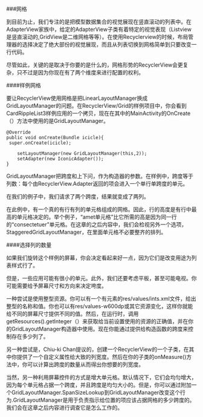 ###网格

到目前为止，我们专注的是把模型数据集合的视觉展现在竖直滚动的列表中。在AdapterView家族中，给定的AdapterView子类有着特定的视觉表现（Listview是竖直滚动的,GridView是二维网格等等）。在使用Recyclerview的时候，布局管理器的选择决定了绝大部份的视觉展现，而且从列表切换到网格简单到只要改变一行代码。

尽管如此，关键的是取决于你要的是什么的，网格形势的RecyclerView会更复杂，只不过是因为你现在有了两个维度来进行配置的权利。

####样例网格

要让RecyclerView使用网格是把LinearLayoutManager换成GridLayoutManager的问题。在RecyclerView/Grid的样例项目中，你会看到CardRippleList3样例应用的一个拷贝，现在在其中的MainActivity的OnCreate（）方法中使用的是GridLayoutManager。


	@Override
	public void onCreate(Bundle icicle){
   	 super.onCreate(icicle);
    
    	setLayoutManager(new GridLayoutManager(this,2));
    	setAdapter(new IconicAdapter());
	}


GridLayoutManager把跨度和上下问，作为构造器的参数。在样例中，跨度等于列数：每个由RecyclerView.Adapter返回的项会进入一个单行单跨度的单元。

在我们的例子中，我们请求了两个跨度，结果就变成了两列。

在此例中，有一个真的有行有列的单元格组成的网格。因此，行的高度是有行中最高的单元格决定的。举个例子，“amet单元格”比它所需的高是因为同一行的“consectetuer”单元格。在这章的之后内容中，我们会检视另外一个选项，StaggeredGridLayoutManager，在里面单元格不必要整齐的排列。

####选择列的数量

如果我们旋转这个样例的屏幕，你会决定看起来好一点，因为它们是改变用途为列表样式行了。


但是，一些应用可能有很小的单元。此外，我们还要考虑平板，甚至可能电视。你可能需要给予屏幕尺寸和方向来决定垮度。

一种尝试是使用整型资源。你可以有一个有<integer>元素的res/values/ints.xml文件，给出整型的名称和值。你也可以有res/values-w600dp或其它资源变化，这样你就能给不同的屏幕尺寸提供不同的值。然后，在运行时，调用getResources().getInteger（）来获取给当前设置使用的资源的正确值，并在你的GridLayoutManager构造器中使用。现在你能通过提供给构造函数的跨度来控制存在多少列了。

另一种尝试是，Chiu-ki Chan提议的，创建一个RecyclerView的一个子类，在其中你提供了一个自定义属性给大致的列宽度。然后在你的子类的onMeasure()方法中，你可以计算出跨度的数量从而得出你想要的列宽度。

当然，另一种利用屏幕控件的方式是增大单元格。默认情况下，它们会均匀增大，因为每个单元格占据一个跨度，并且跨度是均匀大小的。但是，你可以通过附加一个GridLayoutManager.SpanSizeLookup到GridLayoutManager改变这个行为.GridLayoutManager是用于负责指示给位置的项应该占据网格的多少跨度的。我们会在这章之后内容进行调查它是怎么工作的。
